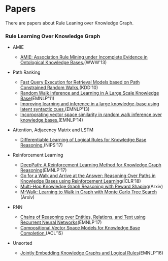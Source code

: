 # Papers
There are papers about Rule Leaning over Knowledge Graph.

### Rule Learning Over Knowledge Graph
* AMIE
  - [AMIE: Association Rule Mining under Incomplete Evidence in Ontological Knowledge Bases.](http://resources.mpi-inf.mpg.de/yago-naga/amie/amie.pdf)(WWW'13)
* Path Ranking
  - [Fast Query Execution for Retrieval Models based on Path Constrained Random Walks.](https://noon99jaki.github.io/publication/2010/2010.KDD.PRA.pdf)(KDD'10)
  - [Random Walk Inference and Learning in A Large Scale Knowledge Base](http://rtw.ml.cmu.edu/papers/lao-emnlp11.pdf)(EMNLP'11)
  - [Improving learning and inference in a large knowledge-base using latent syntactic cues.](http://talukdar.net/papers/latent_pra_emnlp13.pdf)(EMNLP'13)
  - [Incorporating vector space similarity in random walk inference over knowledge bases.](http://rtw.ml.cmu.edu/emnlp2014_vector_space_pra/paper.pdf)(EMNLP'14)
* Attention, Adjacency Matrix and LSTM
  - [Differentiable Learning of Logical Rules for Knowledge Base Reasoning.](https://papers.nips.cc/paper/6826-differentiable-learning-of-logical-rules-for-knowledge-base-reasoning.pdf)(NIPS'17)
* Reinforcement Learning
  - [DeepPath: A Reinforcement Learning Method for Knowledge Graph Reasoning](http://aclweb.org/anthology/D17-1060)(EMNLP'17)
  - [Go for a Walk and Arrive at the Answer: Reasoning Over Paths in Knowledge Bases using Reinforcement Learning](https://openreview.net/pdf?id=Syg-YfWCW)(ICLR'18)
  - [Multi-Hop Knowledge Graph Reasoning with Reward Shaping](https://arxiv.org/abs/1808.10568)(Arxiv)
  - [M-Walk: Learning to Walk in Graph with Monte Carlo Tree Search
](https://arxiv.org/abs/1802.04394)(Arxiv)
* RNN
  - [Chains of Reasoning over Entities, Relations, and Text using Recurrent Neural Networks](http://www.aclweb.org/anthology/E17-1013)(EMNLP'17)
  - [Compositional Vector Space Models for Knowledge Base Completion.](http://www.aclweb.org/anthology/P15-1016)(ACL'15)

* Unsorted
  - [Jointly Embedding Knowledge Graphs and Logical Rules](https://www.aclweb.org/anthology/D16-1019)(EMNLP'16)
